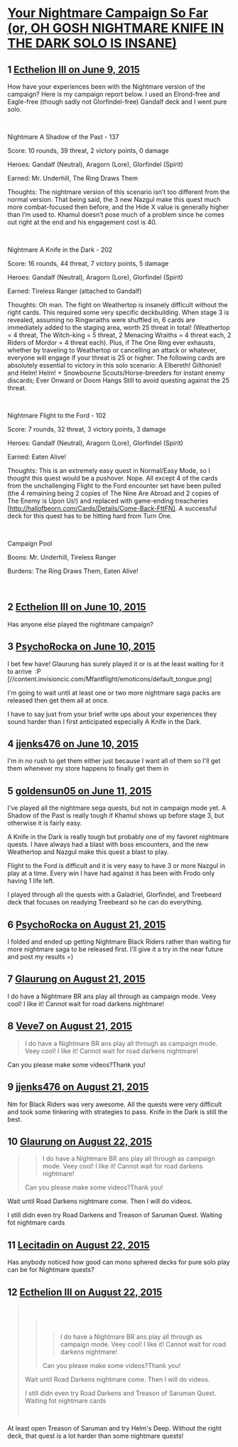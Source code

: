 # [Your Nightmare Campaign So Far (or, OH GOSH NIGHTMARE KNIFE IN THE DARK SOLO IS INSANE)](https://community.fantasyflightgames.com/topic/179760-your-nightmare-campaign-so-far-or-oh-gosh-nightmare-knife-in-the-dark-solo-is-insane/)

## 1 [Ecthelion III on June 9, 2015](https://community.fantasyflightgames.com/topic/179760-your-nightmare-campaign-so-far-or-oh-gosh-nightmare-knife-in-the-dark-solo-is-insane/?do=findComment&comment=1653045)

How have your experiences been with the Nightmare version of the campaign? Here is my campaign report below. I used an Elrond-free and Eagle-free (though sadly not Glorfindel-free) Gandalf deck and I went pure solo.

 

Nightmare A Shadow of the Past - 137

Score: 10 rounds, 39 threat, 2 victory points, 0 damage

Heroes: Gandalf (Neutral), Aragorn (Lore), Glorfindel (Spirit)

Earned: Mr. Underhill, The Ring Draws Them

Thoughts: The nightmare version of this scenario isn’t too different from the normal version. That being said, the 3 new Nazgul make this quest much more combat-focused then before, and the Hide X value is generally higher than I’m used to. Khamul doesn’t pose much of a problem since he comes out right at the end and his engagement cost is 40.

 

Nightmare A Knife in the Dark - 202

Score: 16 rounds, 44 threat, 7 victory points, 5 damage

Heroes: Gandalf (Neutral), Aragorn (Lore), Glorfindel (Spirit)

Earned: Tireless Ranger (attached to Gandalf)

Thoughts: Oh man. The fight on Weathertop is insanely difficult without the right cards. This required some very specific deckbuilding. When stage 3 is revealed, assuming no Ringwraiths were shuffled in, 6 cards are immediately added to the staging area, worth 25 threat in total! (Weathertop = 4 threat, The Witch-king = 5 threat, 2 Menacing Wraiths = 4 threat each, 2 Riders of Mordor = 4 threat each). Plus, if The One Ring ever exhausts, whether by traveling to Weathertop or cancelling an attack or whatever, everyone will engage if your threat is 25 or higher. The following cards are absolutely essential to victory in this solo scenario: A Elbereth! Gilthoniel! and Helm! Helm! + Snowbourne Scouts/Horse-breeders for instant enemy discards; Ever Onward or Doom Hangs Still to avoid questing against the 25 threat.

 

Nightmare Flight to the Ford - 102

Score: 7 rounds, 32 threat, 3 victory points, 3 damage

Heroes: Gandalf (Neutral), Aragorn (Lore), Glorfindel (Spirit)

Earned: Eaten Alive!

Thoughts: This is an extremely easy quest in Normal/Easy Mode, so I thought this quest would be a pushover. Nope. All except 4 of the cards from the unchallenging Flight to the Ford encounter set have been pulled (the 4 remaining being 2 copies of The Nine Are Abroad and 2 copies of The Enemy is Upon Us!) and replaced with game-ending treacheries [http://hallofbeorn.com/Cards/Details/Come-Back-FttFN]. A successful deck for this quest has to be hitting hard from Turn One.

 

Campaign Pool

Boons: Mr. Underhill, Tireless Ranger

Burdens: The Ring Draws Them, Eaten Alive!

 

## 2 [Ecthelion III on June 10, 2015](https://community.fantasyflightgames.com/topic/179760-your-nightmare-campaign-so-far-or-oh-gosh-nightmare-knife-in-the-dark-solo-is-insane/?do=findComment&comment=1654576)

Has anyone else played the nightmare campaign?

## 3 [PsychoRocka on June 10, 2015](https://community.fantasyflightgames.com/topic/179760-your-nightmare-campaign-so-far-or-oh-gosh-nightmare-knife-in-the-dark-solo-is-insane/?do=findComment&comment=1654582)

I bet few have! Glaurung has surely played it or is at the least waiting for it to arrive  :P [//content.invisioncic.com/Mfantflight/emoticons/default_tongue.png]

I'm going to wait until at least one or two more nightmare saga packs are released then get them all at once.

I have to say just from your brief write ups about your experiences they sound harder than I first anticipated especially A Knife in the Dark.

## 4 [jjenks476 on June 10, 2015](https://community.fantasyflightgames.com/topic/179760-your-nightmare-campaign-so-far-or-oh-gosh-nightmare-knife-in-the-dark-solo-is-insane/?do=findComment&comment=1654929)

I'm in no rush to get them either just because I want all of them so I'll get them whenever my store happens to finally get them in

## 5 [goldensun05 on June 11, 2015](https://community.fantasyflightgames.com/topic/179760-your-nightmare-campaign-so-far-or-oh-gosh-nightmare-knife-in-the-dark-solo-is-insane/?do=findComment&comment=1655777)

I've played all the nightmare sega quests, but not in campaign mode yet. A Shadow of the Past is really tough if Khamul shows up before stage 3, but otherwise it is fairly easy.

A Knife in the Dark is really tough but probably one of my favoret nightmare quests. I have always had a blast with boss encounters, and the new Weathertop and Nazgul make this quest a blast to play.

Flight to the Ford is difficult and it is very easy to have 3 or more Nazgul in play at a time. Every win I have had against it has been with Frodo only having 1 life left.

I played through all the quests with a Galadriel, Glorfindel, and Treebeard deck that focuses on readying Treebeard so he can do everything.

## 6 [PsychoRocka on August 21, 2015](https://community.fantasyflightgames.com/topic/179760-your-nightmare-campaign-so-far-or-oh-gosh-nightmare-knife-in-the-dark-solo-is-insane/?do=findComment&comment=1747365)

I folded and ended up getting Nightmare Black Riders rather than waiting for more nightmare saga to be released first. I'll give it a try in the near future and post my results =)

## 7 [Glaurung on August 21, 2015](https://community.fantasyflightgames.com/topic/179760-your-nightmare-campaign-so-far-or-oh-gosh-nightmare-knife-in-the-dark-solo-is-insane/?do=findComment&comment=1747387)

I do have a Nightmare BR ans play all through as campaign mode. Veey cool! I like it! Cannot wait for road darkens nightmare!

## 8 [Veve7 on August 21, 2015](https://community.fantasyflightgames.com/topic/179760-your-nightmare-campaign-so-far-or-oh-gosh-nightmare-knife-in-the-dark-solo-is-insane/?do=findComment&comment=1747811)

> I do have a Nightmare BR ans play all through as campaign mode. Veey cool! I like it! Cannot wait for road darkens nightmare!

Can you please make some videos?Thank you!

## 9 [jjenks476 on August 21, 2015](https://community.fantasyflightgames.com/topic/179760-your-nightmare-campaign-so-far-or-oh-gosh-nightmare-knife-in-the-dark-solo-is-insane/?do=findComment&comment=1747995)

Nm for Black Riders was very awesome. All the quests were very difficult and took some tinkering with strategies to pass. Knife in the Dark is still the best.

## 10 [Glaurung on August 22, 2015](https://community.fantasyflightgames.com/topic/179760-your-nightmare-campaign-so-far-or-oh-gosh-nightmare-knife-in-the-dark-solo-is-insane/?do=findComment&comment=1748796)

> > I do have a Nightmare BR ans play all through as campaign mode. Veey cool! I like it! Cannot wait for road darkens nightmare!
> 
> Can you please make some videos?Thank you!

Wait until Road Darkens nightmare come. Then I will do videos.

I still didn even try Road Darkens and Treason of Saruman Quest. Waiting fot nightmare cards

## 11 [Lecitadin on August 22, 2015](https://community.fantasyflightgames.com/topic/179760-your-nightmare-campaign-so-far-or-oh-gosh-nightmare-knife-in-the-dark-solo-is-insane/?do=findComment&comment=1749627)

Has anybody noticed how good can mono sphered decks for pure solo play can be for Nightmare quests?

## 12 [Ecthelion III on August 22, 2015](https://community.fantasyflightgames.com/topic/179760-your-nightmare-campaign-so-far-or-oh-gosh-nightmare-knife-in-the-dark-solo-is-insane/?do=findComment&comment=1749635)

>  
> 
> >  
> > 
> > > I do have a Nightmare BR ans play all through as campaign mode. Veey cool! I like it! Cannot wait for road darkens nightmare!
> > 
> > Can you please make some videos?Thank you!
> 
> Wait until Road Darkens nightmare come. Then I will do videos.
> 
> I still didn even try Road Darkens and Treason of Saruman Quest. Waiting fot nightmare cards
> 
>  

At least open Treason of Saruman and try Helm's Deep. Without the right deck, that quest is a lot harder than some nightmare quests!

